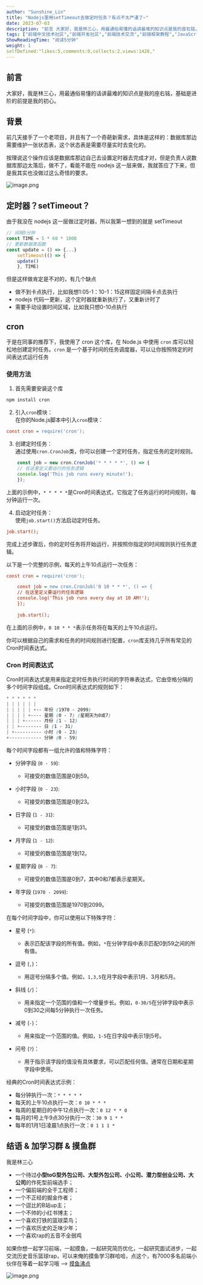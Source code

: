 ```yaml
---
author: "Sunshine_Lin"
title: "Nodejs里用setTimeout去做定时任务？有点不太严谨了~"
date: 2023-07-03
description: "前言 大家好，我是林三心，用最通俗易懂的话讲最难的知识点是我的座右铭，基础是进阶的前提是我的初心。 背景 前几天接手了一个老项目，并且有了一个奇葩新需求，具体是这样的：数据库那边需要维护一张状态表，这"
tags: ["前端中文技术社区","前端开发社区","前端技术交流","前端框架教程","JavaScript 学习资源","CSS 技巧与最佳实践","HTML5 最新动态","前端工程师职业发展","开源前端项目","前端技术趋势"]
ShowReadingTime: "阅读5分钟"
weight: 1
selfDefined:"likes:5,comments:0,collects:2,views:1426,"
---
```

前言
--

大家好，我是林三心，用最通俗易懂的话讲最难的知识点是我的座右铭，基础是进阶的前提是我的初心。

背景
--

前几天接手了一个老项目，并且有了一个奇葩新需求，具体是这样的：数据库那边需要维护一张状态表，这个状态表是需要尽量实时去变化的。

按理说这个操作应该是数据库那边自己去设置定时器去完成才对，但是负责人说数据库那边太落后，做不了，看能不能在 nodejs 这一层来做，我就答应了下来，但是我其实也没做过这么奇怪的要求。

![image.png](/images/jueJin/5c201784a6b2477.png)

定时器？setTimeout？
---------------

由于我没在 nodejs 这一层做过定时器，所以我第一想到的就是 setTimeout

```js
// 间隔5分钟
const TIME = 5 * 60 * 1000
// 更新数据表函数
const update = () => {...}
    setTimeout(() => {
    update()
    }, TIME)
```

但是这样做肯定是不对的，有几个缺点

*   做不到卡点执行，比如我想1:05-1：10-1：15这样固定间隔卡点去执行
*   nodejs 代码一更新，这个定时器就重新执行了，又重新计时了
*   需要手动设置时间区域，比如我只想0-10点执行

cron
----

于是在同事的推荐下，我使用了 cron 这个库，在 Node.js 中使用 `cron` 库可以轻松地创建定时任务。`cron` 是一个基于时间的任务调度器，可以让你按照特定的时间表达式运行任务

### 使用方法

1.  首先需要安装这个库

```js
npm install cron
```

2.  引入`cron`模块：  
    在你的Node.js脚本中引入`cron`模块：

```ini
const cron = require('cron');
```

3.  创建定时任务：  
    通过使用`cron.CronJob`类，你可以创建一个定时任务，指定任务的定时规则。

```javascript
    const job = new cron.CronJob('* * * * *', () => {
    // 在这里定义要运行的任务逻辑
    console.log('This job runs every minute!');
    });
```

上面的示例中，`* * * * *`是Cron时间表达式，它指定了任务运行的时间规则，每分钟运行一次。

4.  启动定时任务：  
    使用`job.start()`方法启动定时任务。

```ini
job.start();
```

完成上述步骤后，你的定时任务将开始运行，并按照你指定的时间规则执行任务逻辑。

以下是一个完整的示例，每天的上午10点运行一次任务：

```ini
const cron = require('cron');

    const job = new cron.CronJob('0 10 * * *', () => {
    // 在这里定义要运行的任务逻辑
    console.log('This job runs every day at 10 AM!');
    });
    
    job.start();
```

在上面的示例中，`0 10 * * *`表示任务将在每天的上午10点运行。

你可以根据自己的需求和任务的时间规则进行配置，`cron`库支持几乎所有常见的Cron时间表达式。

### Cron 时间表达式

Cron时间表达式是用来指定定时任务执行时间的字符串表达式，它由空格分隔的多个时间字段组成。Cron时间表达式的规则如下：

```scss
* * * * * *
| | | | | |
| | | | | +-- 年份 (1970 - 2099)
| | | | +---- 星期 (0 - 7) (星期天为0或7)
| | | +------ 月份 (1 - 12)
| | +-------- 日 (1 - 31)
| +---------- 小时 (0 - 23)
+------------ 分钟 (0 - 59)
```

每个时间字段都有一组允许的值和特殊字符：

*   分钟字段 (`0 - 59`):
    
    *   可接受的数值范围是0到59。
*   小时字段 (`0 - 23`):
    
    *   可接受的数值范围是0到23。
*   日字段 (`1 - 31`):
    
    *   可接受的数值范围是1到31。
*   月字段 (`1 - 12`):
    
    *   可接受的数值范围是1到12。
*   星期字段 (`0 - 7`):
    
    *   可接受的数值范围是0到7，其中0和7都表示星期天。
*   年字段 (`1970 - 2099`):
    
    *   可接受的数值范围是1970到2099。

在每个时间字段中，你可以使用以下特殊字符：

*   星号 (`*`):
    
    *   表示匹配该字段的所有值。例如，`*`在分钟字段中表示匹配0到59之间的所有值。
*   逗号 (`,`)：
    
    *   用逗号分隔多个值。例如，`1,3,5`在月字段中表示1月、3月和5月。
*   斜线 (`/`)：
    
    *   用来指定一个范围的值和一个增量步长。例如，`0-30/5`在分钟字段中表示0到30之间每5分钟执行一次任务。
*   减号 (`-`)：
    
    *   用来指定一个范围的值。例如，`1-5`在日字段中表示1到5号。
*   问号 (`?`)：
    
    *   用于指示该字段的值没有具体要求，可以匹配任何值。通常在日期和星期字段中使用。

经典的Cron时间表达式示例：

*   每分钟执行一次：`* * * * *`
*   每天的上午10点执行一次：`0 10 * * *`
*   每周的星期日的中午12点执行一次：`0 12 * * 0`
*   每月的1号上午9点30分执行一次：`30 9 1 * *`
*   每年的1月1日凌晨1点执行一次：`0 1 1 1 *`

结语 & 加学习群 & 摸鱼群
---------------

我是林三心

*   一个待过**小型toG型外包公司、大型外包公司、小公司、潜力型创业公司、大公司**的作死型前端选手；
*   一个偏前端的全干工程师；
*   一个不正经的掘金作者；
*   一个逗比的B站up主；
*   一个不帅的小红书博主；
*   一个喜欢打铁的篮球菜鸟；
*   一个喜欢历史的乏味少年；
*   一个喜欢rap的五音不全弱鸡

如果你想一起学习前端，一起摸鱼，一起研究简历优化，一起研究面试进步，一起交流历史音乐篮球rap，可以来俺的摸鱼学习群哈哈，点这个，有7000多名前端小伙伴在等着一起学习哦 --> [摸鱼沸点](https://juejin.cn/pin/7035153948126216206 "https://juejin.cn/pin/7035153948126216206")

![image.png](/images/jueJin/6314b27c932d419.png)